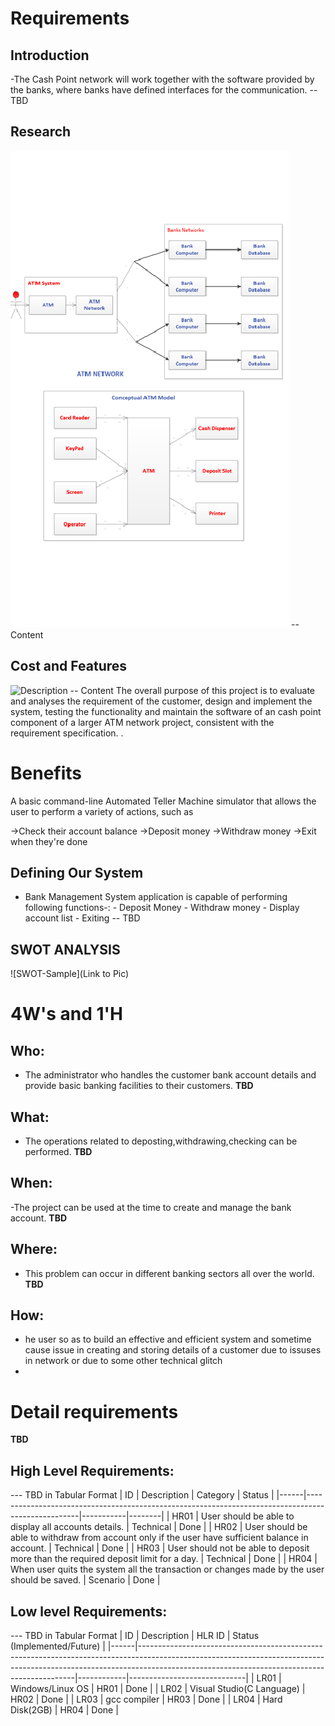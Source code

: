# Requirements
## Introduction
 -The Cash Point network will work together with the software provided by the banks, where banks have defined interfaces for the communication. -- TBD 

## Research
![Description](https://github.com/Chinnam-Narendra-Prasad/CASHPOINT-TRANSACTION-SYSTEM/blob/main/model.png)
-- Content 
## Cost and Features
![Description]()
-- Content 
The overall purpose of this project is to evaluate and analyses the requirement of the customer, design and implement the system, testing the functionality and maintain the software of an cash point component of a larger ATM network project, consistent with the requirement specification. .
 # Benefits
 A basic command-line Automated Teller Machine simulator that allows the user to perform a variety of actions, such as

->Check their account balance
->Deposit money
->Withdraw money
->Exit when they're done
## Defining Our System
   - Bank Management System application is capable of performing following functions-:
    - Deposit Money
    - Withdraw money
    - Display account list
    - Exiting -- TBD
## SWOT ANALYSIS
![SWOT-Sample](Link to Pic)

# 4W&#39;s and 1&#39;H

## Who:
- The administrator who handles the customer bank account details and provide basic banking facilities to their customers.
**TBD**

## What:
- The operations related to deposting,withdrawing,checking can be performed.
**TBD**

## When:
-The project can be used at the time to create and manage the bank account.
**TBD**

## Where:
- This problem can occur in different banking sectors all over the world.
**TBD**

## How:
- he user so as to build an effective and efficient system and sometime cause issue in creating and storing details of a customer due to issuses in network or due to some other technical glitch
- 
# Detail requirements
**TBD**
## High Level Requirements:
--- TBD in Tabular Format 
| ID   | Description                                                                                       | Category  | Status |
|------|---------------------------------------------------------------------------------------------------|-----------|--------|
| HR01 | User should be able to display all accounts details.                                              | Technical | Done |
| HR02 | User should be able to withdraw from account only if the user have sufficient balance in account. | Technical | Done |
| HR03 | User should not be able to deposit more than the required deposit limit for a day.                | Technical | Done |
| HR04 | When user quits the system all the transaction or changes made by the user should be saved.       | Scenario  | Done |



##  Low level Requirements:
--- TBD in Tabular Format 
| ID   | Description                                                                                                                                                                                                              | HLR ID     | Status (Implemented/Future) |
|------|--------------------------------------------------------------------------------------------------------------------------------------------------------------------------------------------------------------------------|------------|-----------------------------|
| LR01 | Windows/Linux OS                        | HR01       | Done                        |
| LR02 | Visual Studio(C Language)	              | HR02       | Done                        |
| LR03 | gcc compiler	                           | HR03       | Done                        |
| LR04 | Hard Disk(2GB)	                         | HR04       | Done                        |
